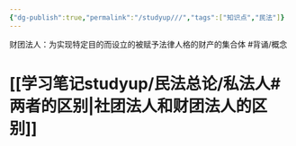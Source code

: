 ```yaml
---
{"dg-publish":true,"permalink":"/studyup///","tags":["知识点","民法"]}
---
```


财团法人：为实现特定目的而设立的被赋予法律人格的财产的集合体 #背诵/概念 
# [[学习笔记studyup/民法总论/私法人#两者的区别\|社团法人和财团法人的区别]]
